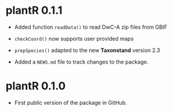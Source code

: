 # plantR 0.1.1

* Added function `readData()` to read DwC-A zip files from GBIF

* `checkCoord()` now supports user provided maps

* `prepSpecies()` adapted to the new __Taxonstand__ version 2.3

* Added a `NEWS.md` file to track changes to the package.


# plantR 0.1.0

* First public version of the package in GitHub.
